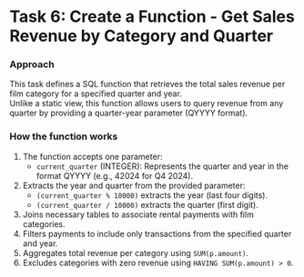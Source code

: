 # Task 6: Create a Function - Get Sales Revenue by Category and Quarter  

### Approach  
This task defines a SQL function that retrieves the total sales revenue per film category for a specified quarter and year.  
Unlike a static view, this function allows users to query revenue from any quarter by providing a quarter-year parameter (QYYYY format).  

### How the function works  
1. The function accepts one parameter:  
   - `current_quarter` (INTEGER): Represents the quarter and year in the format QYYYY (e.g., 42024 for Q4 2024).  
2. Extracts the year and quarter from the provided parameter:  
   - `(current_quarter % 10000)` extracts the year (last four digits).  
   - `(current_quarter / 10000)` extracts the quarter (first digit).  
3. Joins necessary tables to associate rental payments with film categories.  
4. Filters payments to include only transactions from the specified quarter and year.  
5. Aggregates total revenue per category using `SUM(p.amount)`.  
6. Excludes categories with zero revenue using `HAVING SUM(p.amount) > 0`.  
